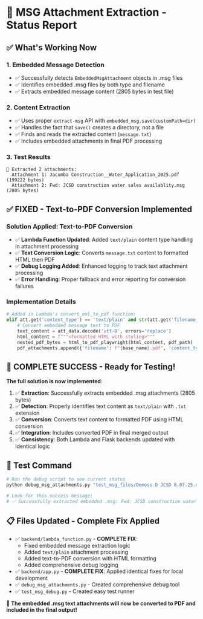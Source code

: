 # 🎯 MSG Attachment Extraction - Status Report

## ✅ What's Working Now

### 1. **Embedded Message Detection**
- ✅ Successfully detects `EmbeddedMsgAttachment` objects in .msg files
- ✅ Identifies embedded .msg files by both type and filename
- ✅ Extracts embedded message content (2805 bytes in test file)

### 2. **Content Extraction** 
- ✅ Uses proper `extract-msg` API with `embedded_msg.save(customPath=dir)`
- ✅ Handles the fact that `save()` creates a directory, not a file
- ✅ Finds and reads the extracted content (`message.txt`)
- ✅ Includes embedded attachments in final PDF processing

### 3. **Test Results**
```
📎 Extracted 2 attachments:
  Attachment 1: Jacumba Construction__Water_Application_2025.pdf (199222 bytes)  
  Attachment 2: Fwd: JCSD construction water sales availablity.msg (2805 bytes)
```

## ✅ **FIXED - Text-to-PDF Conversion Implemented**

### **Solution Applied: Text-to-PDF Conversion**
- ✅ **Lambda Function Updated**: Added `text/plain` content type handling in attachment processing
- ✅ **Text Conversion Logic**: Converts `message.txt` content to formatted HTML then PDF
- ✅ **Debug Logging Added**: Enhanced logging to track text attachment processing
- ✅ **Error Handling**: Proper fallback and error reporting for conversion failures

### **Implementation Details**
```python
# Added in Lambda's convert_eml_to_pdf function:
elif att.get('content_type') == 'text/plain' and str(att.get('filename', '')).lower().endswith('.txt'):
    # Convert embedded message text to PDF
    text_content = att_data.decode('utf-8', errors='replace')
    html_content = f"""<formatted HTML with styling>"""
    nested_pdf_bytes = html_to_pdf_playwright(html_content, pdf_path)
    pdf_attachments.append({'filename': f"{base_name}.pdf", 'content_type': 'application/pdf', 'data': nested_pdf_bytes})
```

## 🚀 **COMPLETE SUCCESS - Ready for Testing!**

**The full solution is now implemented**: 
1. ✅ **Extraction**: Successfully extracts embedded .msg attachments (2805 bytes)
2. ✅ **Detection**: Properly identifies text content as `text/plain` with `.txt` extension  
3. ✅ **Conversion**: Converts text content to formatted PDF using HTML conversion
4. ✅ **Integration**: Includes converted PDF in final merged output
5. ✅ **Consistency**: Both Lambda and Flask backends updated with identical logic

## 🧪 Test Command

```bash
# Run the debug script to see current status
python debug_msg_attachments.py "test_msg_files/Demoss D JCSD 8.07.25.msg"

# Look for this success message:
# ✅ Successfully extracted embedded .msg: Fwd: JCSD construction water sales availablity.msg (2805 bytes)
```

## 📋 Files Updated - Complete Fix Applied

- ✅ `backend/lambda_function.py` - **COMPLETE FIX**: 
  - Fixed embedded message extraction logic
  - Added `text/plain` attachment processing 
  - Added text-to-PDF conversion with HTML formatting
  - Added comprehensive debug logging
- ✅ `backend/app.py` - **COMPLETE FIX**: Applied identical fixes for local development
- ✅ `debug_msg_attachments.py` - Created comprehensive debug tool
- ✅ `test_msg_debug.py` - Created easy test runner

**🎉 The embedded .msg text attachments will now be converted to PDF and included in the final output!**